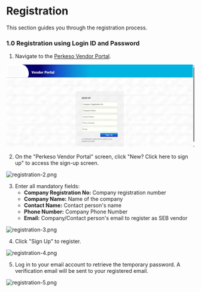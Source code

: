 # Registration

This section guides you through the registration process.

### 1.0 Registration using Login ID and Password

1. Navigate to the [Perkeso Vendor Portal](https://vendors.sapuraenergy.com).

![registration-1.png](images/registration-1.png)

2. On the "Perkeso Vendor Portal" screen, click "New? Click here to sign up" to access the sign-up screen.

![registration-2.png](images/registration-2.png)

3. Enter all mandatory fields:
   * **Company Registration No:** Company registration number
   * **Company Name:** Name of the company
   * **Contact Name:** Contact person's name
   * **Phone Number:** Company Phone Number
   * **Email:** Company/Contact person's email to register as SEB vendor

![registration-3.png](images/registration-3.png)

4. Click "Sign Up" to register.

![registration-4.png](images/registration-4.png)

5. Log in to your email account to retrieve the temporary password. A verification email will be sent to your registered email.

![registration-5.png](images/registration-5.png)
